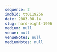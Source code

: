 ```yaml
---
sequence: 2
imdbId: tt0119256
date: 2003-08-14
slug: hard-eight-1996
medium: null
venue: null
venueNotes: null
mediumNotes: null
---
```


